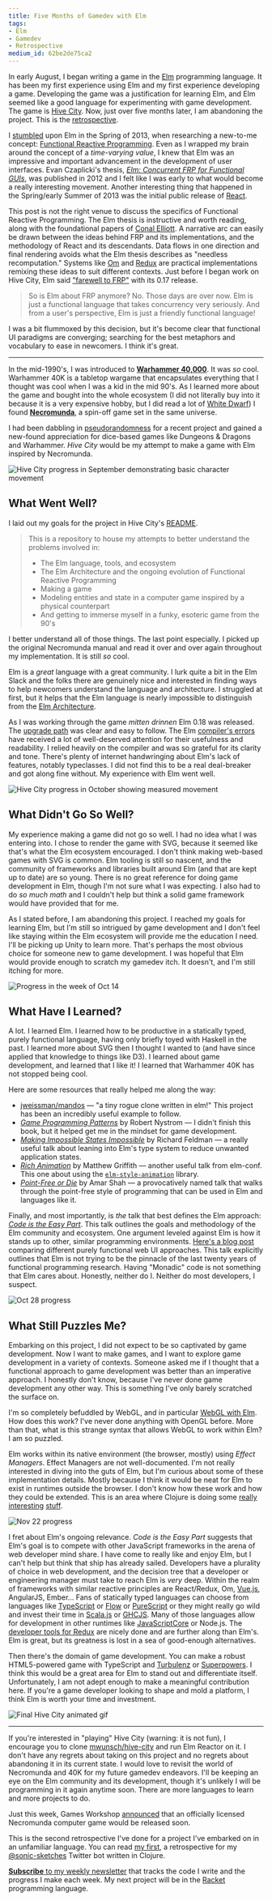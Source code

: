 ```yaml
---
title: Five Months of Gamedev with Elm
tags:
- Elm
- Gamedev
- Retrospective
medium_id: 62be2de75ca2
---
```


In early August, I began writing a game in
the [Elm](http://elm-lang.org) programming language. It has been my
first experience using Elm and my first experience developing a
game. Developing the game was a justification for learning Elm, and
Elm seemed like a good language for experimenting with game
development. The game is [Hive City][hive-city]. Now, just over five
months later, I am abandoning the project. This is
the [retrospective][retrospective].

I [stumbled](https://twitter.com/markwunsch/status/322772755009400832)
upon Elm in the Spring of 2013, when researching a new-to-me
concept: [Functional Reactive Programming][frp]. Even as I wrapped my
brain around the concept of a _time-varying value_, I knew that Elm
was an impressive and important advancement in the development of user
interfaces. Evan Czaplicki's
thesis, [*Elm: Concurrent FRP for Functional GUIs*][elm-thesis], was
published in 2012 and I felt like I was early to what would become a
really interesting movement. Another interesting thing that happened
in the Spring/early Summer of 2013 was the initial public release
of [React](https://github.com/facebook/react/tree/v0.3.0).

This post is not the right venue to discuss the specifics of
Functional Reactive Programming. The Elm thesis is instructive and
worth reading, along with the foundational papers
of [Conal Elliott](http://conal.net). A narrative arc can easily be
drawn between the ideas behind FRP and its implementations, and the
methodology of React and its descendants. Data flows in one direction
and final rendering avoids what the Elm thesis describes as "needless
recomputation." Systems like [Om][om-future]
and [Redux](http://redux.js.org) are practical implementations
remixing these ideas to suit different contexts. Just before I began
work on Hive City, Elm said ["farewell to FRP"][farewell] with its
0.17 release.

> So is Elm about FRP anymore? No. Those days are over now. Elm is
> just a functional language that takes concurrency very
> seriously. And from a user's perspective, Elm is just a friendly
> functional language!

I was a bit flummoxed by this decision, but it's become clear that
functional UI paradigms are converging; searching for the best
metaphors and vocabulary to ease in newcomers. I think it's great.

* * *

In the mid-1990's, I was introduced to [**Warhammer 40,000**][40k]. It
was _so_ cool. Warhammer 40K is a tabletop wargame that encapsulates
everything that I thought was cool when I was a kid in the mid
90's. As I learned more about the game and bought into the whole
ecosystem (I did not literally buy into it because it is a very
expensive hobby, but I did read a lot of [White Dwarf][white-dwarf]) I
found [**Necromunda**][necromunda], a spin-off game set in the same
universe.

I had been dabbling in [pseudorandomness][lol-random] for a recent
project and gained a new-found appreciation for dice-based games like
Dungeons & Dragons and Warhammer. *Hive City* would be my attempt to
make a game with Elm inspired by Necromunda.

[hive-city]: https://github.com/mwunsch/hive-city

[retrospective]: https://www.infoq.com/articles/4-questions-retrospective

[frp]: https://en.wikipedia.org/wiki/Functional_reactive_programming

[om-future]: http://swannodette.github.io/2013/12/17/the-future-of-javascript-mvcs

[farewell]: http://elm-lang.org/blog/farewell-to-frp

[40k]: https://en.wikipedia.org/wiki/Warhammer_40,000

[white-dwarf]: https://en.wikipedia.org/wiki/White_Dwarf_(magazine)

[lol-random]: https://youtu.be/pdUCK_io9SQ?list=PLliW0zeGqNKM4k7IiSId_DphJgX_9Wha

![Hive City progress in September demonstrating basic character movement](http://www.markwunsch.com/img/hive-city-movement.gif)

## What Went Well?

I laid out my goals for the project in Hive City's [README][readme].

> This is a repository to house my attempts to better understand the
> problems involved in:
>
> + The Elm language, tools, and ecosystem
> + The Elm Architecture and the ongoing evolution of Functional
>   Reactive Programming
> + Making a game
> + Modeling entities and state in a computer game inspired by a
>   physical counterpart
> + And getting to immerse myself in a funky, esoteric game from the
>   90's

I better understand all of those things. The last point especially. I
picked up the original Necromunda manual and read it over and over
again throughout my implementation. It is still _so_ cool.

Elm is a _great_ language with a great community. I lurk quite a bit
in the Elm Slack and the folks there are genuinely nice and interested
in finding ways to help newcomers understand the language and
architecture. I struggled at first, but it helps that the Elm language
is nearly impossible to distinguish from
the
[Elm Architecture](https://guide.elm-lang.org/architecture/).

As I was working through the game *mitten drinnen* Elm 0.18 was
released. The [upgrade path][upgrade-path] was clear and easy to
follow. The Elm [compiler's errors][errors] have received a lot of
well-deserved attention for their usefulness and readability. I relied
heavily on the compiler and was so grateful for its clarity and
tone. There's plenty of internet handwringing about Elm's lack of
features, notably typeclasses. I did not find this to be a real
deal-breaker and got along fine without. My experience with Elm went
well.

[readme]: https://github.com/mwunsch/hive-city/blob/master/README.md

[errors]: http://elm-lang.org/blog/compiler-errors-for-humans

[upgrade-path]: https://github.com/elm-lang/elm-platform/blob/master/upgrade-docs/0.18.md

![Hive City progress in October showing measured movement](http://www.markwunsch.com/img/hive-city-movement2.gif)

## What Didn't Go So Well?

My experience making a game did not go so well. I had no idea what I
was entering into. I chose to render the game with SVG, because it
seemed like that's what the Elm ecosystem encouraged. I don't think
making web-based games with SVG is common. Elm tooling is still so
nascent, and the community of frameworks and libraries built around
Elm (and that are kept up to date) are so young. There is no great
reference for doing game development in Elm, though I'm not sure what
I was expecting. I also had to do _so much math_ and I couldn't help
but think a solid game framework would have provided that for me.

As I stated before, I am abandoning this project. I reached my goals
for learning Elm, but I'm still so intrigued by game development and I
don't feel like staying within the Elm ecosystem will provide me the
education I need. I'll be picking up Unity to learn more. That's
perhaps the most obvious choice for someone new to game development. I
was hopeful that Elm would provide enough to scratch my gamedev
itch. It doesn't, and I'm still itching for more.

![Progress in the week of Oct 14](http://www.markwunsch.com/img/hive_city_oct14.gif)

## What Have I Learned?

A lot. I learned Elm. I learned how to be productive in a statically
typed, purely functional language, having only briefly toyed with
Haskell in the past. I learned more about SVG then I thought I wanted
to (and have since applied that knowledge to things like D3). I
learned about game development, and learned that I like it! I learned
that Warhammer 40K has not stopped being cool.

Here are some resources that really helped me along the way:

+ [jweissman/mandos](https://github.com/jweissman/mandos) — "a tiny
  rogue clone written in elm!" This project has been an incredibly
  useful example to follow.
+ [_Game Programming Patterns_](http://gameprogrammingpatterns.com) by
  Robert Nystrom — I didn't finish this book, but it helped get me in
  the mindset for game development.
+ [*Making Impossible States Impossible*][impossible-states] by
  Richard Feldman — a really useful talk about leaning into Elm's type
  system to reduce unwanted application states.
+ [*Rich Animation*][rich-animation] by Matthew Griffith — another
  useful talk from elm-conf. This one about using
  the
  [`elm-style-animation`](http://package.elm-lang.org/packages/mdgriffith/elm-style-animation/latest) library.
+ [*Point-Free or Die*][point-free] by Amar Shah — a provocatively
  named talk that walks through the point-free style of programming
  that can be used in Elm and languages like it.

Finally, and most importantly, is _the_ talk that best defines the Elm
approach:
[_Code is the Easy Part_](https://www.youtube.com/watch?v=DSjbTC-hvqQ). This
talk outlines the goals and methodology of the Elm community and
ecosystem. One argument leveled against Elm is how it stands up to
other, similar programming
environments. [Here's a blog post][purely-functional] comparing
different purely functional web UI approaches. This talk explicitly
outlines that Elm is not trying to be the pinnacle of the last twenty
years of functional programming research. Having "Monadic" code is not
something that Elm cares about. Honestly, neither do I. Neither do
most developers, I suspect.

[impossible-states]: https://www.youtube.com/watch?v=IcgmSRJHu_8

[rich-animation]: https://www.youtube.com/watch?v=DsDwYqsLU3E

[point-free]: https://www.youtube.com/watch?v=seVSlKazsNk

![Oct 28 progress](http://www.markwunsch.com/img/hive_city_oct28.gif)

[purely-functional]: http://mutanatum.com/posts/2017-01-12-Browser-FP-Head-to-Head.html

## What Still Puzzles Me?

Embarking on this project, I did not expect to be so captivated by
game development. Now I want to make games, and I want to explore game
development in a variety of contexts. Someone asked me if I thought
that a functional approach to game development was better than an
imperative approach. I honestly don't know, because I've never done
game development any other way. This is something I've only barely
scratched the surface on.

I'm so completely befuddled by WebGL, and in
particular
[WebGL with Elm](http://package.elm-lang.org/packages/elm-community/webgl/latest). How
does this work? I've never done anything with OpenGL before. More than
that, what is this strange syntax that allows WebGL to work within
Elm? I am so puzzled.

Elm works within its native environment (the browser, mostly) using
_Effect Managers_. Effect Managers are not well-documented. I'm not
really interested in diving into the guts of Elm, but I'm curious
about some of these implementation details. Mostly because I think it
would be neat for Elm to exist in runtimes outside the browser. I
don't know how these work and how they could be extended. This is an
area where Clojure is doing
some
[really](http://planck-repl.org) [interesting](https://github.com/omcljs/ambly) [stuff](http://arcadia-unity.github.io).

![Nov 22 progress](http://www.markwunsch.com/img/hive_city_nov22.gif)

I fret about Elm's ongoing relevance. *Code is the Easy Part* suggests
that Elm's goal is to compete with other JavaScript frameworks in the
arena of web developer mind share. I have come to really like and
enjoy Elm, but I can't help but think that ship has already
sailed. Developers have a plurality of choice in web development, and
the decision tree that a developer or engineering manager must take to
reach Elm is _very_ deep. Within the realm of frameworks with similar
reactive principles are React/Redux, Om, [Vue.js](https://vuejs.org),
AngularJS, Ember… Fans of statically typed languages can choose from
languages like [TypeScript](https://www.typescriptlang.org)
or [Flow](https://flowtype.org)
or [PureScript](http://www.purescript.org) or they might really go
wild and invest their time in [Scala.js](https://www.scala-js.org)
or [GHCJS](https://github.com/ghcjs/ghcjs). Many of those languages
allow for development in other runtimes
like
[JavaScriptCore](https://developer.apple.com/reference/javascriptcore)
or
Node.js. The
[developer tools for Redux](https://github.com/gaearon/redux-devtools)
are nicely done and are further along than Elm's. Elm is great, but
its greatness is lost in a sea of good-enough alternatives.

Then there's the domain of game development. You can make a robust
HTML5-powered game with TypeScript
and [Turbulenz](https://github.com/turbulenz/turbulenz_engine)
or [Superpowers](http://superpowers-html5.com/index.en.html). I think
this would be a great area for Elm to stand out and differentiate
itself. Unfortunately, I am not adept enough to make a meaningful
contribution here. If you're a game developer looking to shape and
mold a platform, I think Elm is worth your time and investment.

![Final Hive City animated gif](http://www.markwunsch.com/img/hive_city_jan19.gif)

* * *

If you're interested in "playing" Hive City (warning: it is not fun),
I encourage you to
clone [mwunsch/hive-city](https://github.com/mwunsch/hive-city) and
run Elm Reactor on it. I don't have any regrets about taking on this
project and no regrets about abandoning it in its current state. I
would love to revisit the world of Necromunda and 40K for my future
gamedev endeavors. I'll be keeping an eye on the Elm community and its
development, though it's unlikely I will be programming in it again
anytime soon. There are more languages to learn and more projects to
do.

Just this week, Games Workshop [announced][announcement] that an
officially licensed Necromunda computer game would be released soon.

This is the second retrospective I've done for a project I've embarked
on in an unfamiliar language. You can read [my first][sonic-sketches],
a retrospective for
my [@sonic-sketches](https://twitter.com/sonic_sketches) Twitter bot
written in Clojure.

[**Subscribe** to my weekly newsletter](http://tinyletter.com/wunsch) that
tracks the code I write and the progress I make each week. My next
project will be in the [Racket](https://racket-lang.org) programming
language.

[elm-thesis]: https://www.seas.harvard.edu/sites/default/files/files/archived/Czaplicki.pdf

[necromunda]: https://boardgamegeek.com/boardgame/3072/necromunda

[sonic-sketches]: http://www.markwunsch.com/tinyletter/2016/08/sonic_sketches_retrospective.html

[announcement]: https://www.warhammer-community.com/2017/01/19/new-computer-game-announced/
